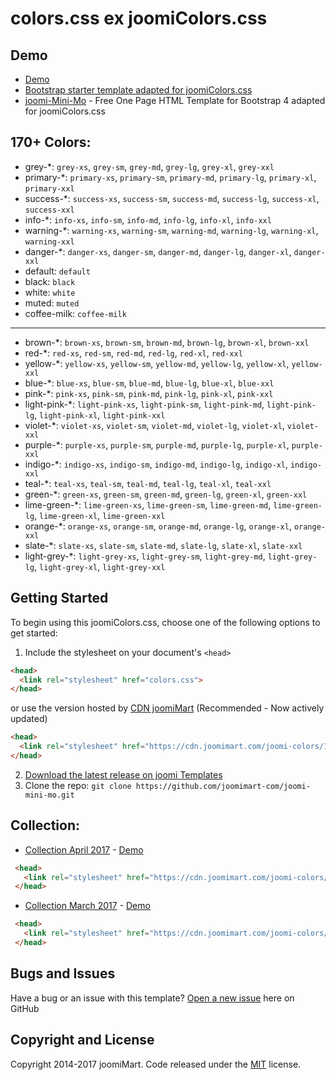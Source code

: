 # colors.css ex joomiColors.css
## Demo 
* [Demo](https://cdn.joomimart.com/joomi-colors/colors-demo.html)
* [Bootstrap starter template adapted for joomiColors.css](https://templates.joomimart.com/demo/free/starter-template/starter-template.html)
* [joomi-Mini-Mo](https://templates.joomimart.com/demo/free/joomi-mini-mo/demo.html) - Free One Page HTML Template for Bootstrap 4 adapted for joomiColors.css

## 170+ Colors:
* grey-*: `grey-xs`, `grey-sm`, `grey-md`, `grey-lg`, `grey-xl`, `grey-xxl`
* primary-*: `primary-xs`, `primary-sm`, `primary-md`, `primary-lg`, `primary-xl`, `primary-xxl`
* success-*: `success-xs`, `success-sm`, `success-md`, `success-lg`, `success-xl`, `success-xxl`
* info-*: `info-xs`, `info-sm`, `info-md`, `info-lg`, `info-xl`, `info-xxl`
* warning-*: `warning-xs`, `warning-sm`, `warning-md`, `warning-lg`, `warning-xl`, `warning-xxl`
* danger-*: `danger-xs`, `danger-sm`, `danger-md`, `danger-lg`, `danger-xl`, `danger-xxl`
* default: `default`
* black: `black`
* white: `white`
* muted: `muted`
* coffee-milk: `coffee-milk`
---------------------------------------------------
* brown-*: `brown-xs`, `brown-sm`, `brown-md`, `brown-lg`, `brown-xl`, `brown-xxl`
* red-*: `red-xs`, `red-sm`, `red-md`, `red-lg`, `red-xl`, `red-xxl`
* yellow-*: `yellow-xs`, `yellow-sm`, `yellow-md`, `yellow-lg`, `yellow-xl`, `yellow-xxl`
* blue-*: `blue-xs`, `blue-sm`, `blue-md`, `blue-lg`, `blue-xl`, `blue-xxl`
* pink-*: `pink-xs`, `pink-sm`, `pink-md`, `pink-lg`, `pink-xl`, `pink-xxl`
* light-pink-*: `light-pink-xs`, `light-pink-sm`, `light-pink-md`, `light-pink-lg`, `light-pink-xl`, `light-pink-xxl`
* violet-*: `violet-xs`, `violet-sm`, `violet-md`, `violet-lg`, `violet-xl`, `violet-xxl`
* purple-*: `purple-xs`, `purple-sm`, `purple-md`, `purple-lg`, `purple-xl`, `purple-xxl`
* indigo-*: `indigo-xs`, `indigo-sm`, `indigo-md`, `indigo-lg`, `indigo-xl`, `indigo-xxl`
* teal-*: `teal-xs`, `teal-sm`, `teal-md`, `teal-lg`, `teal-xl`, `teal-xxl`
* green-*: `green-xs`, `green-sm`, `green-md`, `green-lg`, `green-xl`, `green-xxl`
* lime-green-*: `lime-green-xs`, `lime-green-sm`, `lime-green-md`, `lime-green-lg`, `lime-green-xl`, `lime-green-xxl`
* orange-*: `orange-xs`, `orange-sm`, `orange-md`, `orange-lg`, `orange-xl`, `orange-xxl`
* slate-*: `slate-xs`, `slate-sm`, `slate-md`, `slate-lg`, `slate-xl`, `slate-xxl`
* light-grey-*: `light-grey-xs`, `light-grey-sm`, `light-grey-md`, `light-grey-lg`, `light-grey-xl`, `light-grey-xxl`


## Getting Started

To begin using this joomiColors.css, choose one of the following options to get started:

1. Include the stylesheet on your document's `<head>`
  ```html
  <head>
    <link rel="stylesheet" href="colors.css">
  </head>
  ```
  or use the version hosted by [CDN joomiMart](https://cdn.joomimart.com/joomi-colors/1.0.2/css/joomi-colors.css) (Recommended - Now actively updated)
  ```html
  <head>
    <link rel="stylesheet" href="https://cdn.joomimart.com/joomi-colors/1.0.2/css/joomi-colors.css">
  </head>
  ```
2. [Download the latest release on joomi Templates](https://github.com/joomimart-com/joomi-colors/releases)
3. Clone the repo: `git clone https://github.com/joomimart-com/joomi-mini-mo.git`

## Collection:
* [Collection April 2017](https://github.com/pllano/colors.css/blob/master/collection/joomi-colors-april-2017.css) - [Demo](https://cdn.joomimart.com/joomi-colors/colors-demo.html)
 ```html
  <head>
    <link rel="stylesheet" href="https://cdn.joomimart.com/joomi-colors/collection/joomi-colors-april-2017.css">
  </head>
  ```
* [Collection March 2017](https://github.com/pllano/colors.css/blob/master/collection/joomi-colors-march-2017.css) - [Demo](https://cdn.joomimart.com/joomi-colors/colors-demo.html)
 ```html
  <head>
    <link rel="stylesheet" href="https://cdn.joomimart.com/joomi-colors/collection/joomi-colors-march-2017.css">
  </head>
  ```

## Bugs and Issues

Have a bug or an issue with this template? [Open a new issue](https://github.com/pllano/colors.css/issues) here on GitHub

## Copyright and License

Copyright 2014-2017 joomiMart.
Code released under the [MIT](https://github.com/pllano/colors.css/blob/master/LICENSE) license.
